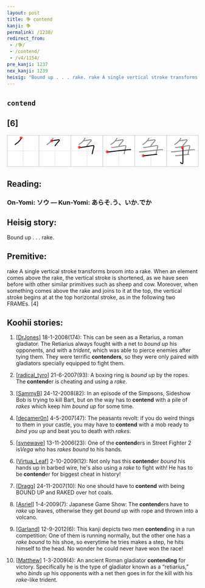 ```yaml
---
layout: post
title: 争 contend
kanji: 争
permalink: /1238/
redirect_from:
 - /争/
 - /contend/
 - /v4/1154/
pre_kanji: 1237
nex_kanji: 1239
heisig: "Bound up . . . rake. rake A single vertical stroke transforms broom into a rake. When an element comes above the rake, the vertical stroke is shortened, as we have seen before with other similar primitives such as sheep and cow. Moreover, when something comes above the rake and joins to it at the top, the vertical stroke begins at at the top horizontal stroke, as in the following two FRAMEs. [4]"
---
```


## `contend`

## [6]

<div class="stroke"><img src="../images/E4BA89.png" /></div>

## Reading:

### On-Yomi: ソウ &mdash; Kun-Yomi: あらそ.う、いか.でか

## Heisig story:

Bound up . . . rake.

## Premitive:

rake A single vertical stroke transforms broom into a rake. When an element comes above the rake, the vertical stroke is shortened, as we have seen before with other similar primitives such as sheep and cow. Moreover, when something comes above the rake and joins to it at the top, the vertical stroke begins at at the top horizontal stroke, as in the following two FRAMEs. [4]

## Koohii stories:

1) [<a href="http://kanji.koohii.com/profile/DrJones">DrJones</a>] 18-1-2008(174): This can be seen as a Retarius, a roman gladiator. The Retiarius always fought with a net to <em>bound up</em> his opponents, and with a <em>trident</em>, which was able to pierce enemies after tying them. They were terrific <strong>contenders</strong>, so they were only paired with gladiators specially equipped to fight them.

2) [<a href="http://kanji.koohii.com/profile/radical_tyro">radical_tyro</a>] 21-6-2007(93): A boxing ring is <em>bound up</em> by the ropes. The<strong> contend</strong>er is cheating and using a <em>rake</em>.

3) [<a href="http://kanji.koohii.com/profile/SammyB">SammyB</a>] 24-12-2008(82): In an episode of the Simpsons, Sideshow Bob is trying to kill Bart, but on the way has to<strong> contend</strong> with a pile of <em>rakes</em> which keep him <em>bound up</em> for some time.

4) [<a href="http://kanji.koohii.com/profile/decamer0n">decamer0n</a>] 4-5-2007(47): The peasants revolt: if you do weird things to them in your castle, you may have to<strong> contend</strong> with a mob ready to <em>bind you up</em> and beat you to death with <em>rakes</em>.

5) [<a href="http://kanji.koohii.com/profile/synewave">synewave</a>] 13-11-2006(23): One of the<strong> contend</strong>ers in Street Fighter 2 is<em>Vega</em> who has <em>rakes bound</em> to his hands.

6) [<a href="http://kanji.koohii.com/profile/Virtua_Leaf">Virtua_Leaf</a>] 2-10-2009(12): Not only has this<strong> contend</strong>er <em>bound</em> his hands up in barbed wire, he&#039;s also using a <em>rake</em> to fight with! He has to be<strong> contend</strong>er for biggest cheat in history!

7) [<a href="http://kanji.koohii.com/profile/Dragg">Dragg</a>] 24-11-2007(10): No one should have to<strong> contend</strong> with being BOUND UP and RAKED over hot coals.

8) [<a href="http://kanji.koohii.com/profile/Asriel">Asriel</a>] 1-4-2009(7): Japanese Game Show: The<strong> contend</strong>ers have to <em>rake</em> up leaves, otherwise they get <em>bound up</em> with rope and thrown into a volcano.

9) [<a href="http://kanji.koohii.com/profile/Garland">Garland</a>] 12-9-2012(6): This kanji depicts two men <strong>contend</strong>ing in a run competition: One of them is running normally, but the other one has a <em>rake</em> <em>bound</em> to his shoe, so everytime he tries makes a step, he hits himself to the head. No wonder he could never have won the race!

10) [<a href="http://kanji.koohii.com/profile/Matthew">Matthew</a>] 1-3-2009(4): An ancient Roman gladiator <strong>contending</strong> for victory. Specifically he is the type of gladiator known as a “retiarius,” who <em>binds up</em> his opponents with a net then goes in for the kill with his <em>rake</em>-like trident.
